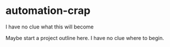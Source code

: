automation-crap
===============

I have no clue what this will become

Maybe start a project outline here. I have no clue where to begin.
